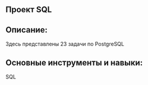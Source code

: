 ## Проект SQL

## Описание:
 Здесь представлены 23 задачи по PostgreSQL
 
 ## Основные инструменты и навыки:
 SQL

